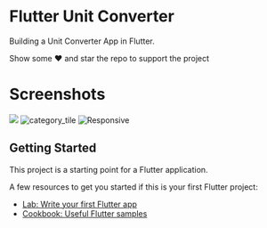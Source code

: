 # Flutter Unit Converter
Building a Unit Converter App in Flutter.

Show some ❤️ and star the repo to support the project

# Screenshots

![](https://user-images.githubusercontent.com/15650332/83323348-78785900-a25e-11ea-98cf-d5116666d90e.png)
![category_tile](https://user-images.githubusercontent.com/15650332/83323350-7a421c80-a25e-11ea-8006-38afe61238d3.png)
![Responsive](https://user-images.githubusercontent.com/15650332/83323351-7c0be000-a25e-11ea-9df4-7c8fdf76ba26.png)



## Getting Started

This project is a starting point for a Flutter application.

A few resources to get you started if this is your first Flutter project:

- [Lab: Write your first Flutter app](https://flutter.dev/docs/get-started/codelab)
- [Cookbook: Useful Flutter samples](https://flutter.dev/docs/cookbook)


